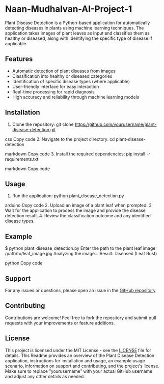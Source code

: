 # Naan-Mudhalvan-AI-Project-1
Plant Disease Detection is a Python-based application for automatically detecting diseases in plants using machine learning techniques. The application takes images of plant leaves as input and classifies them as healthy or diseased, along with identifying the specific type of disease if applicable.

## Features
- Automatic detection of plant diseases from images
- Classification into healthy or diseased categories
- Identification of specific disease types (where applicable)
- User-friendly interface for easy interaction
- Real-time processing for rapid diagnosis
- High accuracy and reliability through machine learning models

## Installation
1. Clone the repository:
git clone https://github.com/yourusername/plant-disease-detection.git

css
Copy code
2. Navigate to the project directory:
cd plant-disease-detection

markdown
Copy code
3. Install the required dependencies:
pip install -r requirements.txt

markdown
Copy code

## Usage
1. Run the application:
python plant_disease_detection.py

arduino
Copy code
2. Upload an image of a plant leaf when prompted.
3. Wait for the application to process the image and provide the disease detection result.
4. Review the classification outcome and any identified disease types.

## Example
$ python plant_disease_detection.py
Enter the path to the plant leaf image: /path/to/leaf_image.jpg
Analyzing the image...
Result: Diseased (Leaf Rust)

python
Copy code

## Support
For any issues or questions, please open an issue in the [GitHub repository](https://github.com/yourusername/plant-disease-detection/issues).

## Contributing
Contributions are welcome! Feel free to fork the repository and submit pull requests with your improvements or feature additions.

## License
This project is licensed under the MIT License - see the [LICENSE](LICENSE) file for details.
This Readme provides an overview of the Plant Disease Detection application, instructions for installation and usage, an example usage scenario, information on support and contributing, and the project's license. Make sure to replace "yourusername" with your actual GitHub username and adjust any other details as needed.
